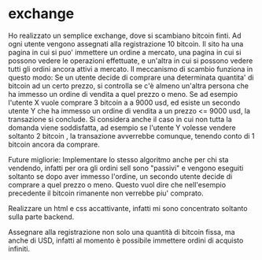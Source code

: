 # exchange
Ho realizzato un semplice exchange, dove si scambiano bitcoin finti. Ad ogni utente vengono assegnati alla registrazione 10 bitcoin. Il sito ha una pagina in cui si puo' immettere
un ordine a mercato, una pagina in cui si possono vedere le operazioni effettuate, e un'altra in cui si possono vedere tutti gli ordini ancora attivi a mercato.
Il meccanismo di scambio funziona in questo modo: Se un utente decide di comprare una determinata quantita' di bitcoin ad un certo prezzo, si controlla se c'è almeno un'altra persona
che ha immesso un ordine di vendita a quel prezzo o meno. Se ad esempio l'utente X vuole comprare 3 bitcoin a a 9000 usd, ed esiste un secondo utente Y che ha immesso un ordine di vendita
a un prezzo <= 9000 usd, la transazione si conclude. Si considera anche il caso in cui non tutta la domanda viene soddisfatta, ad esempio se l'utente Y volesse vendere soltanto 2 bitcoin
, la transazione avverrebbe comunque, tenendo conto di 1 bitcoin ancora da comprare.

Future migliorie:
Implementare lo stesso algoritmo anche per chi sta vendendo, infatti per ora gli ordini sell sono "passivi" e vengono eseguiti soltanto se dopo aver immesso l'ordine,
un secondo utente decide di comprare a quel prezzo o meno. Questo vuol dire che nell'esempio precedente il bitcoin rimanente non verrebbe piu' comprato.

Realizzare un html e css accattivante, infatti mi sono concentrato soltanto sulla parte backend.

Assegnare alla registrazione non solo una quantità di bitcoin fissa, ma anche di USD, infatti al momento è possibile immettere ordini di acquisto infiniti.

